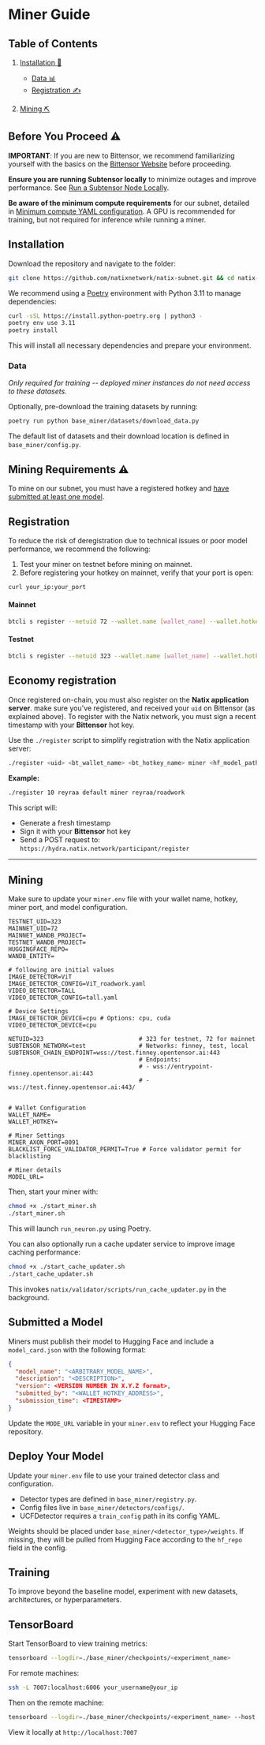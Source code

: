 # Miner Guide

## Table of Contents

1. [Installation 🔧](#installation)

   * [Data 📊](#data)
   * [Registration ✍️](#registration)
2. [Mining ⛏️](#mining)

## Before You Proceed ⚠️

**IMPORTANT**: If you are new to Bittensor, we recommend familiarizing yourself with the basics on the [Bittensor Website](https://bittensor.com/) before proceeding.

**Ensure you are running Subtensor locally** to minimize outages and improve performance. See [Run a Subtensor Node Locally](https://github.com/opentensor/subtensor/blob/main/docs/running-subtensor-locally.md#compiling-your-own-binary).

**Be aware of the minimum compute requirements** for our subnet, detailed in [Minimum compute YAML configuration](../min_compute.yml). A GPU is recommended for training, but not required for inference while running a miner.

## Installation

Download the repository and navigate to the folder:

```bash
git clone https://github.com/natixnetwork/natix-subnet.git && cd natix-subnet
```

We recommend using a [Poetry](https://python-poetry.org/docs/) environment with Python 3.11 to manage dependencies:

```bash
curl -sSL https://install.python-poetry.org | python3 -
poetry env use 3.11
poetry install
```

This will install all necessary dependencies and prepare your environment.

### Data

*Only required for training -- deployed miner instances do not need access to these datasets.*

Optionally, pre-download the training datasets by running:

```bash
poetry run python base_miner/datasets/download_data.py
```

The default list of datasets and their download location is defined in `base_miner/config.py`.

## Mining Requirements ⚠️

To mine on our subnet, you must have a registered hotkey and [have submitted at least one model](#submitted-a-model).

## Registration

To reduce the risk of deregistration due to technical issues or poor model performance, we recommend the following:

1. Test your miner on testnet before mining on mainnet.
2. Before registering your hotkey on mainnet, verify that your port is open:

```bash
curl your_ip:your_port
```

#### Mainnet

```bash
btcli s register --netuid 72 --wallet.name [wallet_name] --wallet.hotkey [wallet.hotkey] --subtensor.network finney
```

#### Testnet

```bash
btcli s register --netuid 323 --wallet.name [wallet_name] --wallet.hotkey [wallet.hotkey] --subtensor.network test
```

## Economy registration
Once registered on-chain, you must also register on the **Natix application server**. make sure you've registered, and received your `uid` on Bittensor (as explained above).
To register with the Natix network, you must sign a recent timestamp with your **Bittensor** hot key.


Use the `./register` script to simplify registration with the Natix application server:

```bash
./register <uid> <bt_wallet_name> <bt_hotkey_name> miner <hf_model_path>
```

**Example:**
```bash
./register 10 reyraa default miner reyraa/roadwork
```

This script will:
- Generate a fresh timestamp
- Sign it with your **Bittensor** hot key
- Send a POST request to:  
  `https://hydra.natix.network/participant/register`

---

## Mining

Make sure to update your `miner.env` file with your wallet name, hotkey, miner port, and model configuration.
```
TESTNET_UID=323
MAINNET_UID=72
MAINNET_WANDB_PROJECT=
TESTNET_WANDB_PROJECT=
HUGGINGFACE_REPO=
WANDB_ENTITY=

# following are initial values
IMAGE_DETECTOR=ViT
IMAGE_DETECTOR_CONFIG=ViT_roadwork.yaml
VIDEO_DETECTOR=TALL
VIDEO_DETECTOR_CONFIG=tall.yaml

# Device Settings
IMAGE_DETECTOR_DEVICE=cpu # Options: cpu, cuda
VIDEO_DETECTOR_DEVICE=cpu

NETUID=323                           # 323 for testnet, 72 for mainnet
SUBTENSOR_NETWORK=test               # Networks: finney, test, local
SUBTENSOR_CHAIN_ENDPOINT=wss://test.finney.opentensor.ai:443
                                     # Endpoints:
                                     # - wss://entrypoint-finney.opentensor.ai:443
                                     # - wss://test.finney.opentensor.ai:443/
                                     

# Wallet Configuration
WALLET_NAME=
WALLET_HOTKEY=

# Miner Settings
MINER_AXON_PORT=8091
BLACKLIST_FORCE_VALIDATOR_PERMIT=True # Force validator permit for blacklisting

# Miner details
MODEL_URL=
```

Then, start your miner with:

```bash
chmod +x ./start_miner.sh
./start_miner.sh
```

This will launch `run_neuron.py` using Poetry.

You can also optionally run a cache updater service to improve image caching performance:

```bash
chmod +x ./start_cache_updater.sh
./start_cache_updater.sh
```

This invokes `natix/validator/scripts/run_cache_updater.py` in the background.

## Submitted a Model

Miners must publish their model to Hugging Face and include a `model_card.json` with the following format:

```json
{
  "model_name": "<ARBITRARY_MODEL_NAME>",
  "description": "<DESCRIPTION>",
  "version": <VERSION NUMBER IN X.Y.Z format>,
  "submitted_by": "<WALLET_HOTKEY_ADDRESS>",
  "submission_time": <TIMESTAMP>
}
```

Update the `MODE_URL` variable in your `miner.env` to reflect your Hugging Face repository.

## Deploy Your Model

Update your `miner.env` file to use your trained detector class and configuration.

* Detector types are defined in `base_miner/registry.py`.
* Config files live in `base_miner/detectors/configs/`.
* UCFDetector requires a `train_config` path in its config YAML.

Weights should be placed under `base_miner/<detector_type>/weights`. If missing, they will be pulled from Hugging Face according to the `hf_repo` field in the config.

## Training

To improve beyond the baseline model, experiment with new datasets, architectures, or hyperparameters.

## TensorBoard

Start TensorBoard to view training metrics:

```bash
tensorboard --logdir=./base_miner/checkpoints/<experiment_name>
```

For remote machines:

```bash
ssh -L 7007:localhost:6006 your_username@your_ip
```

Then on the remote machine:

```bash
tensorboard --logdir=./base_miner/checkpoints/<experiment_name> --host 0.0.0.0 --port 6006
```

View it locally at `http://localhost:7007`

